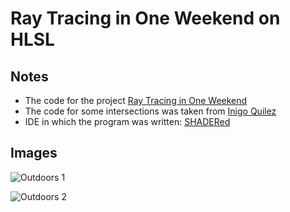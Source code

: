 # Ray Tracing in One Weekend on HLSL

## Notes

- The code for the project [Ray Tracing in One Weekend](https://raytracing.github.io/books/RayTracingInOneWeekend.html) 
- The code for some intersections was taken from [Inigo Quilez](https://iquilezles.org/articles/intersectors/)
- IDE in which the program was written: [SHADERed](https://shadered.org/)

## Images

![Outdoors 1](https://raw.githubusercontent.com/ProgrammerFox/Ray_Tracing_in_One_Weekend_HLSL/tree/master/images/image1.png "Image1")

![Outdoors 2](https://raw.githubusercontent.com/ProgrammerFox/Ray_Tracing_in_One_Weekend_HLSL/tree/master/images/image2.png "Image2")